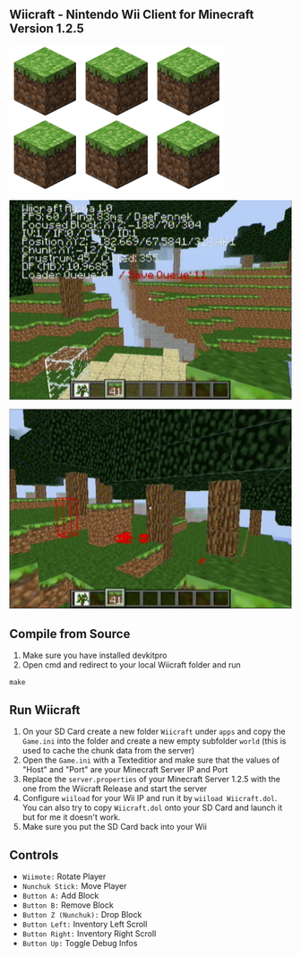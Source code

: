 ## Wiicraft - Nintendo Wii Client for Minecraft Version 1.2.5
![Wiicraft Icon](/icon.png)![Wiicraft Icon](/icon.png)![Wiicraft Icon](/icon.png)![Wiicraft Icon](/icon.png)![Wiicraft Icon](/icon.png)![Wiicraft Icon](/icon.png)   

![Wiicraft Icon1](/ingame_wiicraft1.PNG)

![Wiicraft Icon2](/ingame_wiicraft2.PNG)

## Compile from Source
1. Make sure you have installed devkitpro 
2. Open cmd and redirect to your local Wiicraft folder and run
```
make 
```
## Run Wiicraft
1. On your SD Card create a new folder ```Wiicraft``` under ```apps```  and copy the ```Game.ini``` into the folder and create a new empty subfolder ```world``` (this is used to cache the chunk data from the server)
2. Open the ```Game.ini``` with a Texteditior and make sure that the values of "Host" and "Port" are your Minecraft Server IP and Port
3. Replace the ```server.properties``` of your Minecraft Server 1.2.5 with the one from the Wiicraft Release and start the server
4. Configure ```wiiload``` for your Wii IP and run it by ```wiiload Wiicraft.dol```. You can also try to copy ```Wiicraft.dol``` onto your SD Card and launch it but for me it doesn't work. 
5. Make sure you put the SD Card back into your Wii

## Controls
- ```Wiimote:``` Rotate Player
- ```Nunchuk Stick:``` Move Player
- ```Button A:``` Add Block
- ```Button B:``` Remove Block
- ```Button Z (Nunchuk):``` Drop Block
- ```Button Left:``` Inventory Left Scroll
- ```Button Right:``` Inventory Right Scroll 
- ```Button Up:``` Toggle Debug Infos

